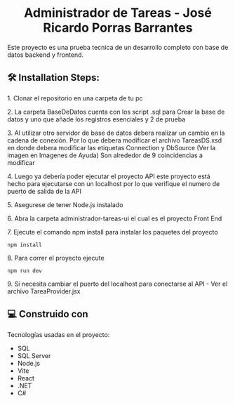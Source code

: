 <h1 align="center" id="title">Administrador de Tareas - José Ricardo Porras Barrantes</h1>

<p id="description">Este proyecto es una prueba tecnica de un desarrollo completo con base de datos backend y frontend.</p>

<h2>🛠️ Installation Steps:</h2>

<p>1. Clonar el repositorio en una carpeta de tu pc</p>

<p>2. La carpeta BaseDeDatos cuenta con los script .sql para Crear la base de datos y uno que añade los registros esenciales y 2 de prueba</p>

<p>3. Al utilizar otro servidor de base de datos debera realizar un cambio en la cadena de conexión. Por lo que debera modificar el archivo TareasDS.xsd en donde debera modificar las etiquetas Connection y DbSource (Ver la imagen en Imagenes de Ayuda) Son alrededor de 9 coincidencias a modificar</p>

<p>4. Luego ya debería poder ejecutar el proyecto API este proyecto está hecho para ejecutarse con un localhost por lo que verifique el numero de puerto de salida de la API</p>

<p>5. Asegurese de tener Node.js instalado</p>

<p>6. Abra la carpeta administrador-tareas-ui el cual es el proyecto Front End</p>

<p>7. Ejecute el comando npm install para instalar los paquetes del proyecto</p>

```
npm install
```

<p>8. Para correr el proyecto ejecute</p>

```
npm run dev
```

<p>9. Si necesita cambiar el puerto del localhost para conectarse al API - Ver el archivo TareaProvider.jsx</p>

  
  
<h2>💻 Construido con</h2>

Tecnologías usadas en el proyecto:

*   SQL
*   SQL Server
*   Node.js
*   Vite
*   React
*   .NET
*   C#




